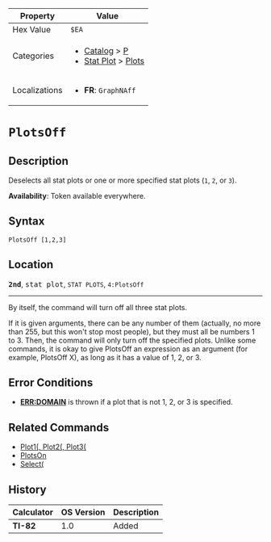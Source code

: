 | Property      | Value |
|---------------|-------|
| Hex Value     | `$EA`|
| Categories    | <ul><li>[Catalog](<../categories/Catalog.md>) > [P](<../categories/Catalog.md#P>)</li><li>[Stat Plot](<../categories/Stat Plot.md>) > [Plots](<../categories/Stat Plot.md#Plots>)</li></ul> |
| Localizations | <ul><li><b>FR</b>: `GraphNAff `</li></ul> |

# `PlotsOff `

## Description
Deselects all stat plots or one or more specified stat plots (`1`, `2`, or `3`).


<b>Availability</b>: Token available everywhere.

## Syntax
`PlotsOff [1,2,3]`

## Location
<tt><kbd><b>2nd</b></kbd></tt>, <kbd>stat plot</kbd>, `STAT PLOTS`, `4:PlotsOff`
<hr>

By itself, the command will turn off all three stat plots.

If it is given arguments, there can be any number of them (actually, no more than 255, but this won't stop most people), but they must all be numbers 1 to 3. Then, the command will only turn off the specified plots. Unlike some commands, it is okay to give PlotsOff an expression as an argument (for example, PlotsOff X), as long as it has a value of 1, 2, or 3.

## Error Conditions

*   **[ERR:DOMAIN](errors#domain)** is thrown if a plot that is not 1, 2, or 3 is specified.

## Related Commands

*   [Plot1(, Plot2(, Plot3(](plotn)
*   [PlotsOn](PlotsOn.md)
*   [Select(](Select\(.md)

## History
| Calculator | OS Version | Description |
|------------|------------|-------------|
| <b>TI-82</b> | 1.0 | Added |


